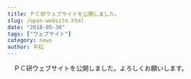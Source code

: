 ```yaml
---
title: ＰＣ研ウェブサイトを公開しました。
slug: /open-website.html
date: "2018-05-30"
tags: ["ウェブサイト"]
category: news
author: 平松
---
```


　ＰＣ研ウェブサイトを公開しました。よろしくお願いします。